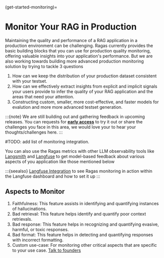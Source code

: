 (get-started-monitoring)=
# Monitor Your RAG in Production

Maintaining the quality and performance of a RAG application in a production environment can be challenging. Ragas currently provides the basic building blocks that you can use for production quality monitoring, offering valuable insights into your application's performance. But we are also working towards building more advanced production monitoring solution by trying to tackle 3 questions

1. How can we keep the distribution of your production dataset consistent with your testset.
2. How can we effectively extract insights from explicit and implicit signals your users provide to infer the quality of your RAG application and the areas that need your attention.
3. Constructing custom, smaller, more cost-effective, and faster models for evalution and more more advanced testset generation.

:::{note}
We are still building out and gathering feedback in upcoming releases. You can requests for 
[**early access**](https://calendly.com/shahules/30min) to try it out or share the challenges you face in this area, we would love your to hear your thoughts/challenges here.
:::

#TODO: add list of monitoring integration.

You can also use the Ragas metrics with other LLM observability tools like
[Langsmith](https://www.langchain.com/langsmith) and
[Langfuse](https://langfuse.com/) to get model-based feedback about various
aspects of you application like those mentioned below

:::{seealso}
[Langfuse Integration](../howtos/integrations/langfuse.ipynb) to see Ragas
monitoring in action within the Langfuse dashboard and how to set it up
:::

## Aspects to Monitor

1. Faithfulness: This feature assists in identifying and quantifying instances of hallucinations.
2. Bad retrieval: This feature helps identify and quantify poor context retrievals.
3. Bad response: This feature helps in recognizing and quantifying evasive, harmful, or toxic responses.
4. Bad format: This feature helps in detecting and quantifying responses with incorrect formatting.
5. Custom use-case: For monitoring other critical aspects that are specific to your use case. [Talk to founders](https://calendly.com/shahules/30min)
